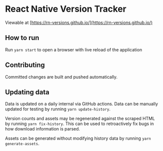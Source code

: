 # React Native Version Tracker

Viewable at [https://rn-versions.github.io/](https://rn-versions.github.io/)

## How to run

Run `yarn start` to open a browser with live reload of the application

## Contributing

Committed changes are built and pushed automatically.

## Updating data

Data is updated on a daily internal via GitHub actions. Data can be manually
updated for testing by running `yarn update-history`.

Version counts and assets may be regenerated against the scraped HTML by running
`yarn fix-history`. This can be used to retroactively fix bugs in how download
information is parsed.

Assets can be generated without modifying history data by running
`yarn generate-assets`.